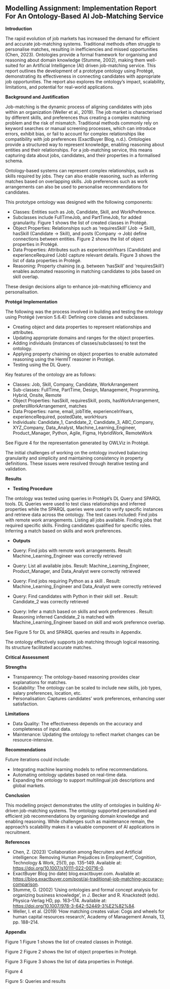 ## Modelling Assignment: Implementation Report For An Ontology-Based AI Job-Matching Service





**Introduction**

The rapid evolution of job markets has increased the demand for efficient and accurate job-matching systems. Traditional methods often struggle to personalise matches, resulting in inefficiencies and missed opportunities (Chen, 2023). Ontologies provide a formal framework for organising and reasoning about domain knowledge (Stumme, 2002), making them well-suited for an Artificial Intelligence (AI) driven job-matching service. This report outlines the development of a prototype ontology using Protégé, demonstrating its effectiveness in connecting candidates with appropriate job opportunities. The report also explores the ontology’s impact, scalability, limitations, and potential for real-world applications.

**Background and Justification**

Job-matching is the dynamic process of aligning candidates with jobs within an organization (Weller et al., 2019). The job market is characterised by different skills, and preferences thus creating a complex matching problem and the risk of mismatch.  Traditional methods commonly rely on keyword searches or manual screening processes, which can introduce errors, exhibit bias, or fail to account for complex relationships like compatibility with job preferences (ExactBuyer Blog, n.d.). Ontologies provide a structured way to represent knowledge, enabling reasoning about entities and their relationships. For a job-matching service, this means capturing data about jobs, candidates, and their properties in a formalised schema. 

Ontology-based systems can represent complex relationships, such as skills required by jobs. They can also enable reasoning, such as inferring matches based on overlapping skills. Job preferences such as work arrangements can also be used to personalise recommendations for candidates.

This prototype ontology was designed with the following components:
- Classes: Entities such as Job, Candidate, Skill, and WorkPreference. 
- Subclasses include FullTimeJob, and PartTimeJob, for added granularity. Figure 1 shows the list of created classes in Protégé.
- Object Properties: Relationships such as ‘requiresSkill’ (Job -> Skill), hasSkill (Candidate -> Skill), and posts (Company -> Job) define connections between entities. Figure 2 shows the list of object properties in Protégé.
- Data Properties: Attributes such as experienceInYears (Candidate) and experienceRequired (Job) capture relevant details. Figure 3 shows the list of data properties in Protégé.
- Reasoning: Property chaining (e.g. between ‘hasSkill’ and ‘requiresSkill’) enables automated reasoning in matching candidates to jobs based on skill overlap.

These design decisions align to enhance job-matching efficiency and personalisation.

**Protégé Implementation**

The following was the process involved in building and testing the ontology using Protégé (version 5.6.4):
Defining core classes and subclasses.
- Creating object and data properties to represent relationships and attributes.
- Updating appropriate domains and ranges for the object properties.
- Adding individuals (instances of classes/subclasses) to test the ontology.
- Applying property chaining on object properties to enable automated reasoning using the HermIT reasoner in Protégé.
- Testing using the DL Query.

Key features of the ontology are as follows:

- Classes: Job, Skill, Company, Candidate, WorkArrangement
- Sub-classes: FullTime, PartTime, Design, Management, Programming, Hybrid, Onsite, Remote
- Object Properties: hasSkill, requiresSkill, posts, hasWorkArrangement, prefersWorkArrangement, matches
- Data Properties: name, email, jobTitle, experienceInYears, experienceRequired, postedDate, workHours
- Individuals: Candidate_1, Candidate_2, Candidate_3, ABC_Company, XYZ_Company, Data_Analyst, Machine_Learning_Engineer, Product_Manager, Python, Agile, Figma, HybridWork, RemoteWork

See Figure 4 for the representation generated by OWLViz in Protégé.

The initial challenges of working on the ontology involved balancing granularity and simplicity and maintaining consistency in property definitions. These issues were resolved through iterative testing and validation.

**Results**

- **Testing Procedure**

The ontology was tested using queries in Protégé’s DL Query and SPARQL tools. DL Queries were used to test class relationships and inferred properties while the SPARQL queries were used to verify specific instances and retrieve data across the ontology. 
The test cases included:
Find jobs with remote work arrangements. 
Listing all jobs available.
Finding jobs that required specific skills.
Finding candidates qualified for specific roles.
Inferring a match based on skills and work preferences.

- **Outputs**

- Query: Find jobs with remote work arrangements.
Result: Machine_Learning_Engineer was correctly retrieved
- Query: List all available jobs.
Result: Machine_Learning_Engineer, Product_Manager, and Data_Analyst were correctly retrieved
- Query: Find jobs requiring Python as a skill .
Result: Machine_Learning_Engineer and Data_Analyst were correctly retrieved
- Query: Find candidates with Python in their skill set .
Result: Candidate_2 was correctly retrieved
- Query: Infer a match based on skills and work preferences .
Result: Reasoning inferred Candidate_2 is matched with Machine_Learning_Engineer based on skill and work preference overlap.

See Figure 5 for DL and SPARQL queries and results in Appendix.

The ontology effectively supports job matching through logical reasoning. Its structure facilitated accurate matches.

**Critical Assessment**

**Strengths**

- Transparency: The ontology-based reasoning provides clear explanations for matches.
- Scalability: The ontology can be scaled to include new skills, job types, salary preferences, location, etc.
- Personalisation: Captures candidates’ work preferences, enhancing user satisfaction.

**Limitations**

- Data Quality: The effectiveness depends on the accuracy and completeness of input data.
- Maintenance: Updating the ontology to reflect market changes can be resource-intensive.

**Recommendations**

Future iterations could include:
- Integrating machine learning models to refine recommendations.
- Automating ontology updates based on real-time data.
- Expanding the ontology to support multilingual job descriptions and global markets.

**Conclusion**

This modelling project demonstrates the utility of ontologies in building AI-driven job-matching systems. The ontology supported personalised and efficient job recommendations by organising domain knowledge and enabling reasoning. While challenges such as maintenance remain, the approach’s scalability makes it a valuable component of AI applications in recruitment.

**References**

- Chen, Z. (2023) ‘Collaboration among Recruiters and Artificial intelligence: Removing Human Prejudices in Employment’, Cognition, Technology & Work, 25(1), pp. 135–149. Available at: https://doi.org/10.1007/s10111-022-00716-0.
- ExactBuyer Blog (no date) blog.exactbuyer.com. Available at: https://blog.exactbuyer.com/post/ai-traditional-job-matching-accuracy-comparison.
- Stumme, G. (2002) ‘Using ontologies and formal concept analysis for organizing business knowledge’, in J. Becker and R. Knackstedt (eds). Physica-Verlag HD, pp. 163–174. Available at: https://doi.org/10.1007/978-3-642-52449-3%E2%82%84.
- Weller, I. et al. (2019) ‘How matching creates value: Cogs and wheels for human capital resources research’, Academy of Management Annals, 13, pp. 188–214.

**Appendix**

Figure 1 
Figure 1 shows the list of created classes in Protégé.


Figure 2
Figure 2 shows the list of object properties in Protégé.










Figure 3
Figure 3 shows the list of data properties in Protégé.


Figure 4


Figure 5: Queries and results

